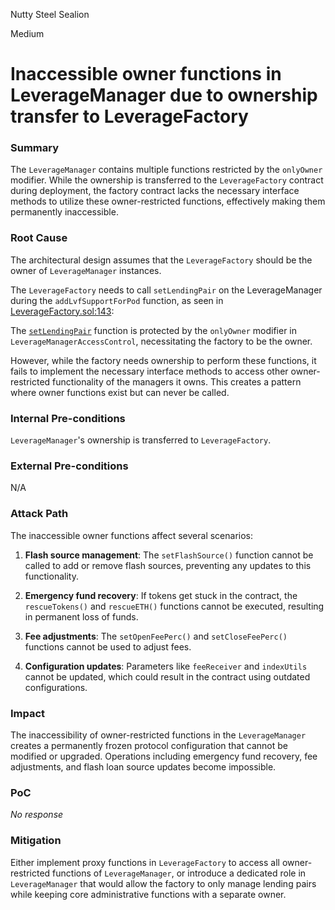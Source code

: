 Nutty Steel Sealion

Medium

# Inaccessible owner functions in LeverageManager due to ownership transfer to LeverageFactory

### Summary

The `LeverageManager` contains multiple functions restricted by the `onlyOwner` modifier. While the ownership is transferred to the `LeverageFactory` contract during deployment, the factory contract lacks the necessary interface methods to utilize these owner-restricted functions, effectively making them permanently inaccessible.

### Root Cause

The architectural design assumes that the `LeverageFactory` should be the owner of `LeverageManager` instances.

The `LeverageFactory` needs to call `setLendingPair` on the LeverageManager during the `addLvfSupportForPod` function, as seen in [LeverageFactory.sol:143](https://github.com/sherlock-audit/2025-01-peapods-finance/blob/main/contracts/contracts/lvf/LeverageFactory.sol#L143):

The [`setLendingPair`](https://github.com/sherlock-audit/2025-01-peapods-finance/blob/main/contracts/contracts/lvf/LeverageManagerAccessControl.sol#L17) function is protected by the `onlyOwner` modifier in `LeverageManagerAccessControl`, necessitating the factory to be the owner.

However, while the factory needs ownership to perform these functions, it fails to implement the necessary interface methods to access other owner-restricted functionality of the managers it owns. This creates a pattern where owner functions exist but can never be called.

### Internal Pre-conditions

`LeverageManager`'s ownership is transferred to `LeverageFactory`.

### External Pre-conditions

N/A

### Attack Path

The inaccessible owner functions affect several scenarios:

1. **Flash source management**: The `setFlashSource()` function cannot be called to add or remove flash sources, preventing any updates to this functionality.

2. **Emergency fund recovery**: If tokens get stuck in the contract, the `rescueTokens()` and `rescueETH()` functions cannot be executed, resulting in permanent loss of funds.

3. **Fee adjustments**: The `setOpenFeePerc()` and `setCloseFeePerc()` functions cannot be used to adjust fees.

4. **Configuration updates**: Parameters like `feeReceiver` and `indexUtils` cannot be updated, which could result in the contract using outdated configurations.

### Impact

The inaccessibility of owner-restricted functions in the `LeverageManager` creates a permanently frozen protocol configuration that cannot be modified or upgraded. Operations including emergency fund recovery, fee adjustments, and flash loan source updates become impossible.

### PoC

_No response_

### Mitigation

Either implement proxy functions in `LeverageFactory` to access all owner-restricted functions of `LeverageManager`, or introduce a dedicated role in `LeverageManager` that would allow the factory to only manage lending pairs while keeping core administrative functions with a separate owner.